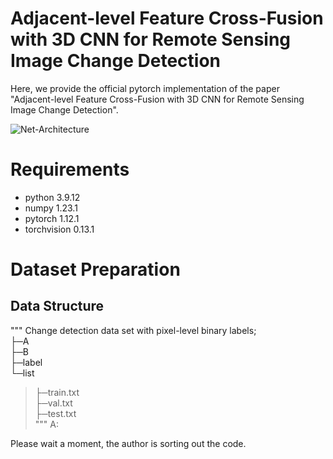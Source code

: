 # Adjacent-level Feature Cross-Fusion with 3D CNN for Remote Sensing Image Change Detection

Here, we provide the official pytorch implementation of the paper "Adjacent-level Feature Cross-Fusion with 3D CNN for Remote Sensing Image Change Detection".

![Net-Architecture](https://user-images.githubusercontent.com/66511993/210692766-5c698bdd-5077-4e7b-8274-c899f86b3cf9.png)


# Requirements
* python        3.9.12
* numpy         1.23.1
* pytorch       1.12.1
* torchvision   0.13.1

# Dataset Preparation
## Data Structure
"""
Change detection data set with pixel-level binary labels;  
├─A  
├─B  
├─label  
└─list  
>├─train.txt  
>├─val.txt  
>├─test.txt  
"""
A:


 Please wait a moment, the author is sorting out the code.
